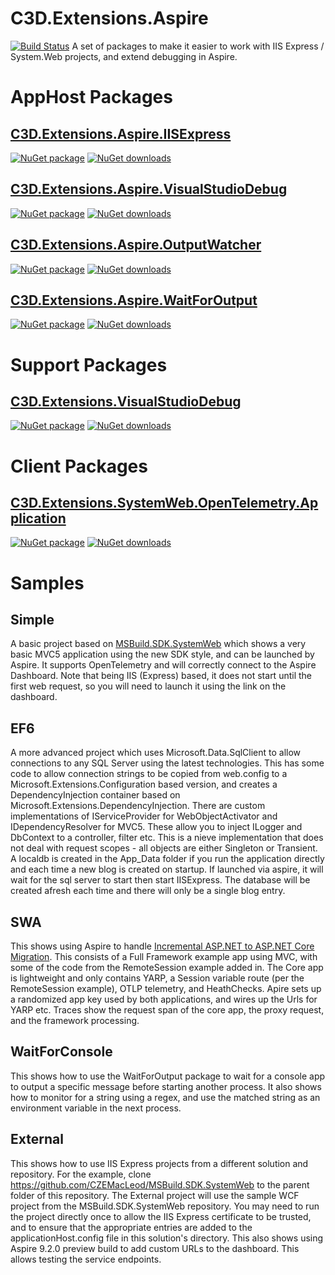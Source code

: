 # C3D.Extensions.Aspire

[![Build Status](https://dev.azure.com/flexviews/OSS.Build/_apis/build/status%2FCZEMacLeod.C3D.Extensions.Aspire?branchName=main)](https://dev.azure.com/flexviews/OSS.Build/_build/latest?definitionId=88&branchName=main)
A set of packages to make it easier to work with IIS Express / System.Web projects, and extend debugging in Aspire.

# AppHost Packages

## [C3D.Extensions.Aspire.IISExpress](src/C3D/Extensions/Aspire/IISExpress/README.md)
[![NuGet package](https://img.shields.io/nuget/v/C3D.Extensions.Aspire.IISExpress.svg)](https://nuget.org/packages/C3D.Extensions.Aspire.IISExpress)
[![NuGet downloads](https://img.shields.io/nuget/dt/C3D.Extensions.Aspire.IISExpress.svg)](https://nuget.org/packages/C3D.Extensions.Aspire.IISExpress)

## [C3D.Extensions.Aspire.VisualStudioDebug](src/C3D/Extensions/Aspire/VisualStudioDebug/README.md)
[![NuGet package](https://img.shields.io/nuget/v/C3D.Extensions.Aspire.VisualStudioDebug.svg)](https://nuget.org/packages/C3D.Extensions.Aspire.VisualStudioDebug)
[![NuGet downloads](https://img.shields.io/nuget/dt/C3D.Extensions.Aspire.VisualStudioDebug.svg)](https://nuget.org/packages/C3D.Extensions.Aspire.VisualStudioDebug)

## [C3D.Extensions.Aspire.OutputWatcher](src/C3D/Extensions/Aspire/OutputWatcher/README.md)
[![NuGet package](https://img.shields.io/nuget/v/C3D.Extensions.Aspire.OutputWatcher.svg)](https://nuget.org/packages/C3D.Extensions.Aspire.OutputWatcher)
[![NuGet downloads](https://img.shields.io/nuget/dt/C3D.Extensions.Aspire.OutputWatcher.svg)](https://nuget.org/packages/C3D.Extensions.Aspire.OutputWatcher)

## [C3D.Extensions.Aspire.WaitForOutput](src/C3D/Extensions/Aspire/WaitForOutput/README.md)
[![NuGet package](https://img.shields.io/nuget/v/C3D.Extensions.Aspire.WaitForOutput.svg)](https://nuget.org/packages/C3D.Extensions.Aspire.WaitForOutput)
[![NuGet downloads](https://img.shields.io/nuget/dt/C3D.Extensions.Aspire.WaitForOutput.svg)](https://nuget.org/packages/C3D.Extensions.Aspire.WaitForOutput)


# Support Packages

## [C3D.Extensions.VisualStudioDebug](src/C3D/Extensions/VisualStudioDebug/README.md)
[![NuGet package](https://img.shields.io/nuget/v/C3D.Extensions.VisualStudioDebug.svg)](https://nuget.org/packages/C3D.Extensions.VisualStudioDebug)
[![NuGet downloads](https://img.shields.io/nuget/dt/C3D.Extensions.VisualStudioDebug.svg)](https://nuget.org/packages/C3D.Extensions.VisualStudioDebug)

# Client Packages

## [C3D.Extensions.SystemWeb.OpenTelemetry.Application](src/C3D/Extensions/SystemWeb/OpenTelemetry/Application/README.md)
[![NuGet package](https://img.shields.io/nuget/v/C3D.Extensions.SystemWeb.OpenTelemetry.Application.svg)](https://nuget.org/packages/C3D.Extensions.SystemWeb.OpenTelemetry.Application)
[![NuGet downloads](https://img.shields.io/nuget/dt/C3D.Extensions.SystemWeb.OpenTelemetry.Application.svg)](https://nuget.org/packages/C3D.Extensions.SystemWeb.OpenTelemetry.Application)

# Samples

## Simple
A basic project based on [MSBuild.SDK.SystemWeb](https://github.com/CZEMacLeod/MSBuild.SDK.SystemWeb)
which shows a very basic MVC5 application using the new SDK style, and can be launched by Aspire.
It supports OpenTelemetry and will correctly connect to the Aspire Dashboard.
Note that being IIS (Express) based, it does not start until the first web request, so you will need to launch it using the link on the dashboard.

## EF6
A more advanced project which uses Microsoft.Data.SqlClient to allow connections to any SQL Server using the latest technologies.
This has some code to allow connection strings to be copied from web.config to a Microsoft.Extensions.Configuration based version,
and creates a DependencyInjection container based on Microsoft.Extensions.DependencyInjection.
There are custom implementations of IServiceProvider for WebObjectActivator and IDependencyResolver for MVC5.
These allow you to inject ILogger and DbContext to a controller, filter etc.
This is a nieve implementation that does not deal with request scopes - all objects are either Singleton or Transient.
A localdb is created in the App_Data folder if you run the application directly and each time a new blog is created on startup.
If launched via aspire, it will wait for the sql server to start then start IISExpress. The database will be created afresh each time and there will only be a single blog entry.

## SWA
This shows using Aspire to handle [Incremental ASP.NET to ASP.NET Core Migration](https://learn.microsoft.com/aspnet/core/migration/inc/overview).
This consists of a Full Framework example app using MVC, with some of the code from the RemoteSession example added in.
The Core app is lightweight and only contains YARP, a Session variable route (per the RemoteSession example), OTLP telemetry, and HeathChecks.
Apire sets up a randomized app key used by both applications, and wires up the Urls for YARP etc.
Traces show the request span of the core app, the proxy request, and the framework processing.

## WaitForConsole
This shows how to use the WaitForOutput package to wait for a console app to output a specific message before starting another process.
It also shows how to monitor for a string using a regex, and use the matched string as an environment variable in the next process.

## External
This shows how to use IIS Express projects from a different solution and repository.
For the example, clone https://github.com/CZEMacLeod/MSBuild.SDK.SystemWeb to the parent folder of this repository.
The External project will use the sample WCF project from the MSBuild.SDK.SystemWeb repository.
You may need to run the project directly once to allow the IIS Express certificate to be trusted, and to ensure that the appropriate entries are added to the applicationHost.config file in this solution's directory.
This also shows using Aspire 9.2.0 preview build to add custom URLs to the dashboard.
This allows testing the service endpoints.
